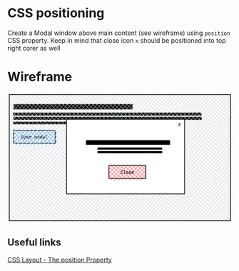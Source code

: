 # CSS positioning
Create a Modal window above main content (see wireframe) using `position` CSS property. Keep in mind that close icon `x` should be positioned into top right corer as well

# Wireframe
<img src="https://github.com/Serzhs/frontend-exercises/blob/css-position/assets/wireframe.png" width="600" />

## Useful links
[CSS Layout - The position Property](https://www.w3schools.com/css/css_positioning.asp)
